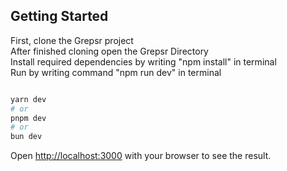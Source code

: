 
## Getting Started

First, clone the Grepsr project\
After finished cloning open the Grepsr Directory\
Install required dependencies by writing "npm install" in terminal\
Run by writing command "npm run dev" in terminal
```bash

yarn dev
# or
pnpm dev
# or
bun dev
```

Open [http://localhost:3000](http://localhost:3000) with your browser to see the result.
